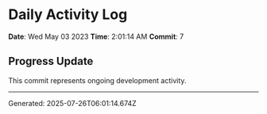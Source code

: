 # Daily Activity Log

**Date**: Wed May 03 2023
**Time**: 2:01:14 AM
**Commit**: 7

## Progress Update

This commit represents ongoing development activity.

---
Generated: 2025-07-26T06:01:14.674Z
